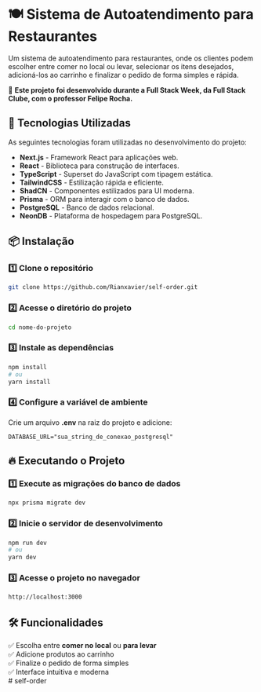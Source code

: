 # 🍽️ Sistema de Autoatendimento para Restaurantes  

Um sistema de autoatendimento para restaurantes, onde os clientes podem escolher entre comer no local ou levar, selecionar os itens desejados, adicioná-los ao carrinho e finalizar o pedido de forma simples e rápida.  

🚀 **Este projeto foi desenvolvido durante a Full Stack Week, da Full Stack Clube, com o professor Felipe Rocha.**  

## 🚀 Tecnologias Utilizadas  

As seguintes tecnologias foram utilizadas no desenvolvimento do projeto:  

- **Next.js** - Framework React para aplicações web.  
- **React** - Biblioteca para construção de interfaces.  
- **TypeScript** - Superset do JavaScript com tipagem estática.  
- **TailwindCSS** - Estilização rápida e eficiente.  
- **ShadCN** - Componentes estilizados para UI moderna.  
- **Prisma** - ORM para interagir com o banco de dados.  
- **PostgreSQL** - Banco de dados relacional.  
- **NeonDB** - Plataforma de hospedagem para PostgreSQL.  

## 📦 Instalação  

### 1️⃣ Clone o repositório  

```bash
git clone https://github.com/Rianxavier/self-order.git
```

### 2️⃣ Acesse o diretório do projeto  

```bash
cd nome-do-projeto
```

### 3️⃣ Instale as dependências  

```bash
npm install
# ou
yarn install
```

### 4️⃣ Configure a variável de ambiente  

Crie um arquivo **.env** na raiz do projeto e adicione:  

```env
DATABASE_URL="sua_string_de_conexao_postgresql"
```

## 🔥 Executando o Projeto  

### 1️⃣ Execute as migrações do banco de dados  

```bash
npx prisma migrate dev
```

### 2️⃣ Inicie o servidor de desenvolvimento  

```bash
npm run dev
# ou
yarn dev
```

### 3️⃣ Acesse o projeto no navegador  

```bash
http://localhost:3000
```

## 🛠️ Funcionalidades  

✅ Escolha entre **comer no local** ou **para levar**  
✅ Adicione produtos ao carrinho  
✅ Finalize o pedido de forma simples  
✅ Interface intuitiva e moderna  
#   s e l f - o r d e r  
 